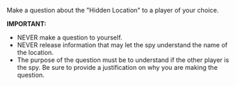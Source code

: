 Make a question about the "Hidden Location" to a player of your choice.

**IMPORTANT:** 
- NEVER make a question to yourself.
- NEVER release information that may let the spy understand the name of the location.
- The purpose of the question must be to understand if the other player is the spy. Be sure to provide a justification on why you are making the question.